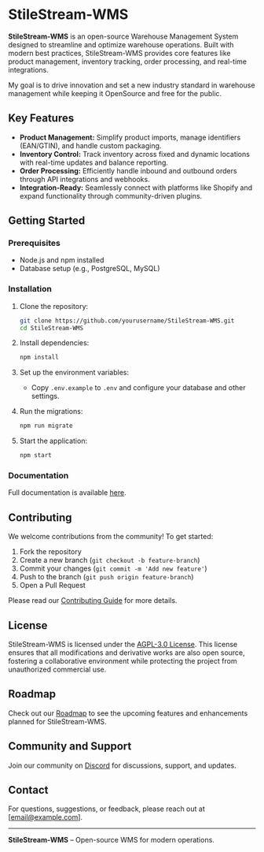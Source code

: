 # StileStream-WMS

**StileStream-WMS** is an open-source Warehouse Management System designed to streamline and optimize warehouse operations. Built with modern best practices, StileStream-WMS provides core features like product management, inventory tracking, order processing, and real-time integrations. 

My goal is to drive innovation and set a new industry standard in warehouse management while keeping it OpenSource and free for the public.

## Key Features

- **Product Management:** Simplify product imports, manage identifiers (EAN/GTIN), and handle custom packaging.
- **Inventory Control:** Track inventory across fixed and dynamic locations with real-time updates and balance reporting.
- **Order Processing:** Efficiently handle inbound and outbound orders through API integrations and webhooks.
- **Integration-Ready:** Seamlessly connect with platforms like Shopify and expand functionality through community-driven plugins.

## Getting Started

### Prerequisites
- Node.js and npm installed
- Database setup (e.g., PostgreSQL, MySQL)

### Installation

1. Clone the repository:
    ```bash
    git clone https://github.com/yourusername/StileStream-WMS.git
    cd StileStream-WMS
    ```

2. Install dependencies:
    ```bash
    npm install
    ```

3. Set up the environment variables:
   - Copy `.env.example` to `.env` and configure your database and other settings.

4. Run the migrations:
    ```bash
    npm run migrate
    ```

5. Start the application:
    ```bash
    npm start
    ```

### Documentation

Full documentation is available [here](link-to-documentation).

## Contributing

We welcome contributions from the community! To get started:

1. Fork the repository
2. Create a new branch (`git checkout -b feature-branch`)
3. Commit your changes (`git commit -m 'Add new feature'`)
4. Push to the branch (`git push origin feature-branch`)
5. Open a Pull Request

Please read our [Contributing Guide](link-to-contributing-guide) for more details.

## License

StileStream-WMS is licensed under the [AGPL-3.0 License](LICENSE). This license ensures that all modifications and derivative works are also open source, fostering a collaborative environment while protecting the project from unauthorized commercial use.

## Roadmap

Check out our [Roadmap](link-to-roadmap) to see the upcoming features and enhancements planned for StileStream-WMS.

## Community and Support

Join our community on [Discord](link-to-discord) for discussions, support, and updates.

## Contact

For questions, suggestions, or feedback, please reach out at [email@example.com].

---

**StileStream-WMS** – Open-source WMS for modern operations.

